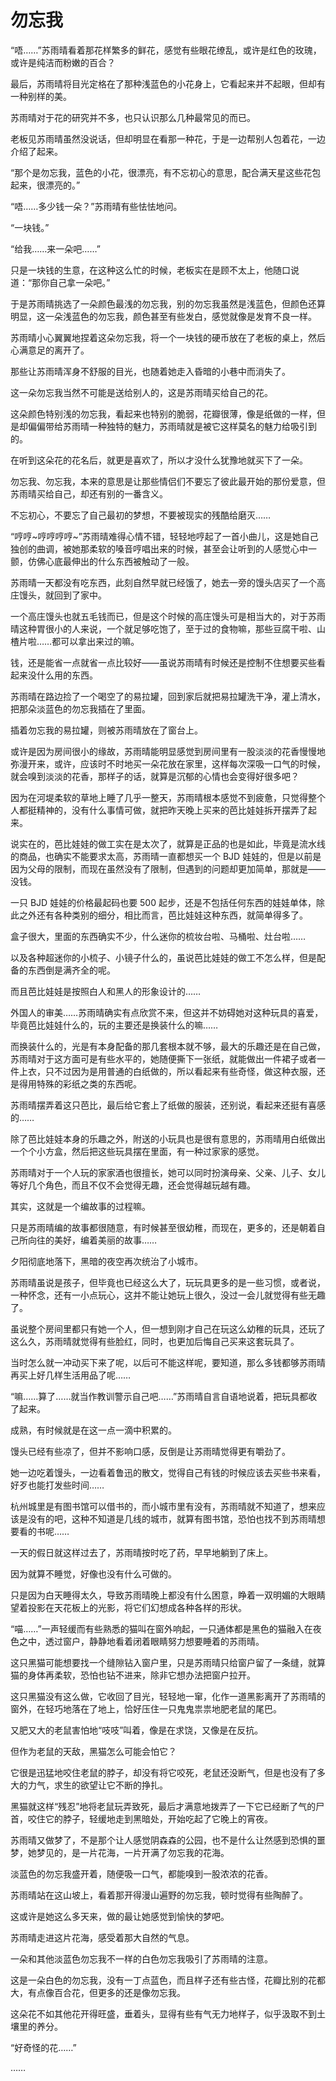 # 勿忘我

“唔……”苏雨晴看着那花样繁多的鲜花，感觉有些眼花缭乱，或许是红色的玫瑰，或许是纯洁而粉嫩的百合？

最后，苏雨晴将目光定格在了那种浅蓝色的小花身上，它看起来并不起眼，但却有一种别样的美。

苏雨晴对于花的研究并不多，也只认识那么几种最常见的而已。

老板见苏雨晴虽然没说话，但却明显在看那一种花，于是一边帮别人包着花，一边介绍了起来。

“那个是勿忘我，蓝色的小花，很漂亮，有不忘初心的意思，配合满天星这些花包起来，很漂亮的。”

“唔……多少钱一朵？”苏雨晴有些怯怯地问。

“一块钱。”

“给我……来一朵吧……”

只是一块钱的生意，在这种这么忙的时候，老板实在是顾不太上，他随口说道：“那你自己拿一朵吧。”

于是苏雨晴挑选了一朵颜色最浅的勿忘我，别的勿忘我虽然是浅蓝色，但颜色还算明显，这一朵浅蓝色的勿忘我，颜色甚至有些发白，感觉就像是发育不良一样。

苏雨晴小心翼翼地捏着这朵勿忘我，将一个一块钱的硬币放在了老板的桌上，然后心满意足的离开了。

那些让苏雨晴浑身不舒服的目光，也随着她走入昏暗的小巷中而消失了。

这一朵勿忘我当然不可能是送给别人的，这是苏雨晴买给自己的花。

这朵颜色特别浅的勿忘我，看起来也特别的脆弱，花瓣很薄，像是纸做的一样，但是却偏偏带给苏雨晴一种独特的魅力，苏雨晴就是被它这样莫名的魅力给吸引到的。

在听到这朵花的花名后，就更是喜欢了，所以才没什么犹豫地就买下了一朵。

勿忘我、勿忘我，本来的意思是让那些情侣们不要忘了彼此最开始的那份爱意，但苏雨晴买给自己，却还有别的一番含义。

不忘初心，不要忘了自己最初的梦想，不要被现实的残酷给磨灭……

“哼哼~哼哼哼哼~”苏雨晴难得心情不错，轻轻地哼起了一首小曲儿，这是她自己独创的曲调，被她那柔软的嗓音哼唱出来的时候，甚至会让听到的人感觉心中一颤，仿佛心底最伸出的什么东西被触动了一般。

苏雨晴一天都没有吃东西，此刻自然早就已经饿了，她去一旁的馒头店买了一个高庄馒头，就回到了家中。

一个高庄馒头也就五毛钱而已，但是这个时候的高庄馒头可是相当大的，对于苏雨晴这种胃很小的人来说，一个就足够吃饱了，至于过的食物嘛，那些豆腐干啦、山楂片啦……都可以拿出来过的嘛。

钱，还是能省一点就省一点比较好——虽说苏雨晴有时候还是控制不住想要买些看起来没什么用的东西。

苏雨晴在路边捡了一个喝空了的易拉罐，回到家后就把易拉罐洗干净，灌上清水，把那朵淡蓝色的勿忘我插在了里面。

插着勿忘我的易拉罐，则被苏雨晴放在了窗台上。

或许是因为房间很小的缘故，苏雨晴能明显感觉到房间里有一股淡淡的花香慢慢地弥漫开来，或许，应该时不时地买一朵花放在家里，这样每次深吸一口气的时候，就会嗅到淡淡的花香，那样子的话，就算是沉郁的心情也会变得好很多吧？

因为在河堤柔软的草地上睡了几乎一整天，苏雨晴根本感觉不到疲惫，只觉得整个人都挺精神的，没有什么事情可做，就把昨天晚上买来的芭比娃娃拆开摆弄了起来。

说实在的，芭比娃娃的做工实在是太次了，就算是正品的也是如此，毕竟是流水线的商品，也确实不能要求太高，苏雨晴一直都想买一个 BJD 娃娃的，但是以前是因为父母的限制，而现在虽然没有了限制，但遇到的问题却更加简单，那就是——没钱。

一只 BJD 娃娃的价格最起码也要 500 起步，还是不包括任何东西的娃娃单体，除此之外还有各种类别的细分，相比而言，芭比娃娃这种东西，就简单得多了。

盒子很大，里面的东西确实不少，什么迷你的梳妆台啦、马桶啦、灶台啦……

以及各种超迷你的小梳子、小镜子什么的，虽说芭比娃娃的做工不怎么样，但是配备的东西倒是满齐全的呢。

而且芭比娃娃是按照白人和黑人的形象设计的……

外国人的审美……苏雨晴确实有点欣赏不来，但这并不妨碍她对这种玩具的喜爱，毕竟芭比娃娃什么的，玩的主要还是换装什么的嘛……

而换装什么的，光是有本身配备的那几套根本就不够，最大的乐趣还是在自己做，苏雨晴对于这方面可是有些水平的，她随便撕下一张纸，就能做出一件裙子或者一件上衣，只不过因为是用普通的白纸做的，所以看起来有些奇怪，做这种衣服，还是得用特殊的彩纸之类的东西呢。

苏雨晴摆弄着这只芭比，最后给它套上了纸做的服装，还别说，看起来还挺有喜感的……

除了芭比娃娃本身的乐趣之外，附送的小玩具也是很有意思的，苏雨晴用白纸做出一个个小方盒，然后把这些玩具摆在里面，有一种过家家的感觉。

苏雨晴对于一个人玩的家家酒也很擅长，她可以同时扮演母亲、父亲、儿子、女儿等好几个角色，而且不仅不会觉得无趣，还会觉得越玩越有趣。

其实，这就是一个编故事的过程嘛。

只是苏雨晴编的故事都很随意，有时候甚至很幼稚，而现在，更多的，还是朝着自己所向往的美好，编着美丽的故事……

夕阳彻底地落下，黑暗的夜空再次统治了小城市。

苏雨晴虽说是孩子，但毕竟也已经这么大了，玩玩具更多的是一些习惯，或者说，一种怀念，还有一小点玩心，这并不能让她玩上很久，没过一会儿就觉得有些无趣了。

虽说整个房间里都只有她一个人，但一想到刚才自己在玩这么幼稚的玩具，还玩了这么久，苏雨晴就觉得有些脸红，同时，也更加后悔自己买来这套玩具了。

当时怎么就一冲动买下来了呢，以后可不能这样呢，要知道，那么多钱都够苏雨晴再买上好几样生活用品了呢……

“嘛……算了……就当作教训警示自己吧……”苏雨晴自言自语地说着，把玩具都收了起来。

成熟，有时候就是在这一点一滴中积累的。

馒头已经有些凉了，但并不影响口感，反倒是让苏雨晴觉得更有嚼劲了。

她一边吃着馒头，一边看着鲁迅的散文，觉得自己有钱的时候应该去买些书来看，好歹也能打发些时间……

杭州城里是有图书馆可以借书的，而小城市里有没有，苏雨晴就不知道了，想来应该是没有的吧，这种不知道是几线的城市，就算有图书馆，恐怕也找不到苏雨晴想要看的书呢……

一天的假日就这样过去了，苏雨晴按时吃了药，早早地躺到了床上。

因为就算不睡觉，好像也没有什么可做的。

只是因为白天睡得太久，导致苏雨晴晚上都没有什么困意，睁着一双明媚的大眼睛望着投影在天花板上的光影，将它们幻想成各种各样的形状。

“喵……”一声轻缓而有些熟悉的猫叫在窗外响起，一只通体都是黑色的猫融入在夜色之中，透过窗户，静静地看着闭着眼睛努力想要睡着的苏雨晴。

这只黑猫可能想要找一个缝隙钻入窗户里，只是苏雨晴只给窗户留了一条缝，就算猫的身体再柔软，恐怕也钻不进来，除非它想办法把窗户拉开。

这只黑猫没有这么做，它收回了目光，轻轻地一窜，化作一道黑影离开了苏雨晴的窗外，在轻巧地落在了地上，恰好压住一只鬼鬼祟祟地肥老鼠的尾巴。

又肥又大的老鼠害怕地“吱吱”叫着，像是在求饶，又像是在反抗。

但作为老鼠的天敌，黑猫怎么可能会怕它？

它很是迅猛地咬住老鼠的脖子，却没有将它咬死，老鼠还没断气，但是也没有了多大的力气，求生的欲望让它不断的挣扎。

黑猫就这样“残忍”地将老鼠玩弄致死，最后才满意地拨弄了一下它已经断了气的尸首，咬住它的脖子，轻缓地走到黑暗处，开始吃起了它晚上的宵夜。

苏雨晴又做梦了，不是那个让人感觉阴森森的公园，也不是什么让然感到恐惧的噩梦，她梦见的，是一片花海，一片开满了勿忘我的花海。

淡蓝色的勿忘我盛开着，随便吸一口气，都能嗅到一股浓浓的花香。

苏雨晴站在这山坡上，看着那开得漫山遍野的勿忘我，顿时觉得有些陶醉了。

这或许是她这么多天来，做的最让她感觉到愉快的梦吧。

苏雨晴走进这片花海，感受着那大自然的气息。

一朵和其他淡蓝色勿忘我不一样的白色勿忘我吸引了苏雨晴的注意。

这是一朵白色的勿忘我，没有一丁点蓝色，而且样子还有些古怪，花瓣比别的花都大，有点像百合花，但更多的还是像勿忘我。

这朵花不如其他花开得旺盛，垂着头，显得有些有气无力地样子，似乎汲取不到土壤里的养分。

“好奇怪的花……”

……
